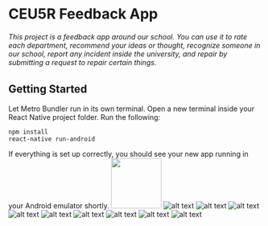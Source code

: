 # CEU5R Feedback App
###### This project is a feedback app around our school. You can use it to rate each department, recommend your ideas or thought, recognize someone in our school, report any incident inside the university, and repair by submitting a request to repair certain things.

## Getting Started 
Let Metro Bundler run in its own terminal. Open a new terminal inside your React Native project folder. Run the following:
```
npm install
react-native run-android
```
If everything is set up correctly, you should see your new app running in your Android emulator shortly.
<img src="(https://github.com/justineearlfern/Feedback_App/blob/master/photo/01.png" width="100" height="100">
![alt text](https://github.com/justineearlfern/Feedback_App/blob/master/photo/01.png?=20x20)
![alt text](https://github.com/justineearlfern/Feedback_App/blob/master/photo/02.png?=20x20)
![alt text](https://github.com/justineearlfern/Feedback_App/blob/master/photo/03.png?=20x20)
![alt text](https://github.com/justineearlfern/Feedback_App/blob/master/photo/04.png?=20x20)
![alt text](https://github.com/justineearlfern/Feedback_App/blob/master/photo/05.png?=20x20)
![alt text](https://github.com/justineearlfern/Feedback_App/blob/master/photo/06.png?=20x20)
![alt text](https://github.com/justineearlfern/Feedback_App/blob/master/photo/07.png?=20x20)
![alt text](https://github.com/justineearlfern/Feedback_App/blob/master/photo/08.png?=20x20)
![alt text](https://github.com/justineearlfern/Feedback_App/blob/master/photo/09.png?=20x20)



